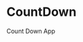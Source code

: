 # CountDown
 Count Down App
      
            
                                                           
                                                                             
                                                                         
                                                                   
                                                        
                                     
                      
                   
    
 
   
